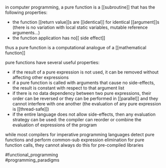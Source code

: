 in computer programming, a pure function is a [[subroutine]] that has the following properties:  
- the function [[return value]]s are [[identical]] for identical [[argument]]s (there is no variation with local static variables, mutable reference arguments...)  
- the function application has no[[ side effect]]  
  
thus a pure function is a computational analogue of a [[mathematical function]]  
  
pure functions have several useful properties:  
- if the result of a pure expression is not used, it can be removed without affecting other expressions  
- if a pure function is called with arguments that cause no side-effects, the result is constant with respect to that argument list  
- if there is no data dependency between two pure expressions, their order can be reversed or they can be performed in [[parallel]] and they cannot interfere with one another (the evaluation of any pure expression is [[thread-safe]])  
- if the entire language does not allow side-effects, then any evaluation strategy can be used: the compiler can reorder or combine the evaluation of expressions of the program  
  
while most compilers for imperative programming languages detect pure functions and perform common-sub expression elimination for pure function calls, they cannot always do this for pre-compiled libraries  
  
#functional_programming  
#programming_paradigms